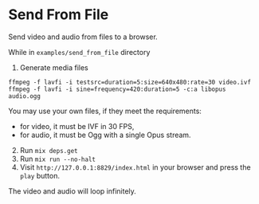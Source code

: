 # Send From File

Send video and audio from files to a browser.

While in `examples/send_from_file` directory

1. Generate media files

```shell
ffmpeg -f lavfi -i testsrc=duration=5:size=640x480:rate=30 video.ivf
ffmpeg -f lavfi -i sine=frequency=420:duration=5 -c:a libopus audio.ogg
```

You may use your own files, if they meet the requirements:
* for video, it must be IVF in 30 FPS,
* for audio, it must be Ogg with a single Opus stream.

2. Run `mix deps.get`
3. Run `mix run --no-halt`
4. Visit `http://127.0.0.1:8829/index.html` in your browser and press the `play` button.

The video and audio will loop infinitely.
